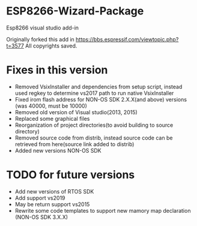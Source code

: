# ESP8266-Wizard-Package
Esp8266 visual studio add-in

Originally forked this add in https://bbs.espressif.com/viewtopic.php?t=3577
All copyrights saved.

# Fixes in this version

* Removed VsixInstaller and dependencies from setup script, instead used regkey to determine vs2017 path to run native VsixInstaller
* Fixed irom flash address for NON-OS SDK 2.X.X(and above) versions (was 40000, must be 10000)
* Removed old version of Visual studio(2013, 2015)
* Replaced some graphical files
* Reorganization of project directories(to avoid building to source directory)
* Removed source code from distrib, instead source code can be retrieved from here(source link added to distrib)
* Added new versions NON-OS SDK

# TODO for future versions

* Add new versions of RTOS SDK
* Add support vs2019
* May be return support vs2015
* Rewrite some code templates to support new mamory map declaration (NON-OS SDK 3.X.X)
